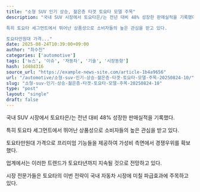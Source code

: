 ```yaml
---
title: "소형 SUV 인기 상승, 젊은층 타겟 토요타 모델 주목"
description: "국내 SUV 시장에서 토요타은/는 전년 대비 48% 성장한 판매실적을 기록했다.

특히 토요타 세그먼트에서 뛰어난 상품성으로 소비자들의 높은 관심을 받고 있다.

토요타만원대 가격..."
date: 2025-08-24T10:39:00+09:00
author: "최수진"
categories: ['automotive']
tags: ['뉴스', '이슈', '자동차', '기술', '시장동향']
hash: 1d48d316
source_url: "https://example-news-site.com/article-1b4a9656"
url: "/automotive/소형-suv-인기-상승-젊은층-타겟-토요타-모델-주목-20250824-10/"
slug: "소형-suv-인기-상승-젊은층-타겟-토요타-모델-주목-20250824-10"
type: "post"
layout: "single"
draft: false
---
```


국내 SUV 시장에서 토요타은/는 전년 대비 48% 성장한 판매실적을 기록했다.

특히 토요타 세그먼트에서 뛰어난 상품성으로 소비자들의 높은 관심을 받고 있다.

토요타만원대 가격으로 프리미엄 기능들을 제공하여 가성비 측면에서 경쟁우위를 확보했다.

업계에서는 이러한 트렌드가 토요타년까지 지속될 것으로 전망하고 있다.

시장 전문가들은 토요타의 이번 전략이 국내 자동차 시장에 미칠 파급효과에 주목하고 있다.
